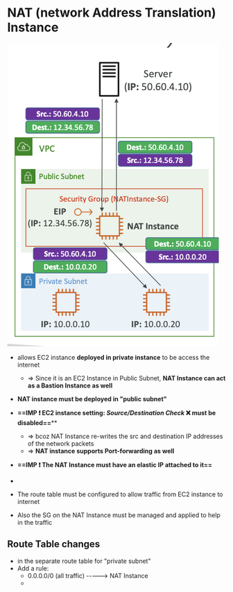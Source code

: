 
# NAT (network Address Translation) Instance
![imag](../../img/Pasted_image_20240430171339.png)
- allows EC2 instance **deployed in private instance** to be access the internet
	- => Since it is an EC2 Instance in Public Subnet, **NAT Instance can act as a Bastion Instance as well**
- **NAT instance must be deployed in "public subnet"**
- **==IMP ❗️ EC2 instance setting: *Source/Destination Check* ❌ must be disabled==****
	- => bcoz NAT Instance re-writes the src and destination IP addresses of the network packets
	- => **NAT instance supports Port-forwarding as well**
- **==IMP ❗️ The NAT Instance must have an elastic IP attached to it==**

- 
- The route table must be configured to allow traffic from EC2 instance to internet
- Also the SG on the NAT Instance must be managed and applied to help in the traffic

## Route Table changes

 - in the separate route table for "private subnet"
 - Add a rule:
	 - 0.0.0.0/0 (all traffic) -----> NAT Instance
	- 
